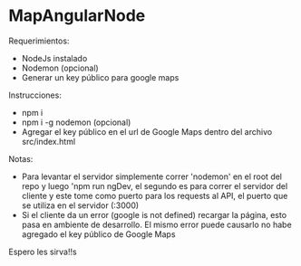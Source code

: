 # MapAngularNode

Requerimientos:
- NodeJs instalado
- Nodemon (opcional)
- Generar un key público para google maps

Instrucciones:
- npm i
- npm i -g nodemon (opcional)
- Agregar el key público en el url de Google Maps dentro del archivo src/index.html

Notas:
- Para levantar el servidor simplemente correr 'nodemon' en el root del repo y luego 'npm run ngDev, el segundo es para correr el servidor del cliente y este tome como puerto para los requests al API, el puerto que se utiliza en el servidor (:3000)
- Si el cliente da un error (google is not defined) recargar la página, esto pasa en ambiente de desarrollo. El mismo error puede causarlo no habe agregado el key público de Google Maps

Espero les sirva!!s